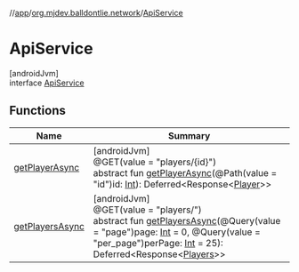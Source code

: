 //[app](../../../index.md)/[org.mjdev.balldontlie.network](../index.md)/[ApiService](index.md)

# ApiService

[androidJvm]\
interface [ApiService](index.md)

## Functions

| Name | Summary |
|---|---|
| [getPlayerAsync](get-player-async.md) | [androidJvm]<br>@GET(value = &quot;players/{id}&quot;)<br>abstract fun [getPlayerAsync](get-player-async.md)(@Path(value = &quot;id&quot;)id: [Int](https://kotlinlang.org/api/latest/jvm/stdlib/kotlin/-int/index.html)): Deferred&lt;Response&lt;[Player](../../org.mjdev.balldontlie.model/-player/index.md)&gt;&gt; |
| [getPlayersAsync](get-players-async.md) | [androidJvm]<br>@GET(value = &quot;players/&quot;)<br>abstract fun [getPlayersAsync](get-players-async.md)(@Query(value = &quot;page&quot;)page: [Int](https://kotlinlang.org/api/latest/jvm/stdlib/kotlin/-int/index.html) = 0, @Query(value = &quot;per_page&quot;)perPage: [Int](https://kotlinlang.org/api/latest/jvm/stdlib/kotlin/-int/index.html) = 25): Deferred&lt;Response&lt;[Players](../../org.mjdev.balldontlie.model/-players/index.md)&gt;&gt; |

